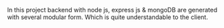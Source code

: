 In this project backend with node js, express js & mongoDB are generated with several modular form. Which is quite understandable to the client.
